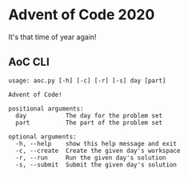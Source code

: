 # Advent of Code 2020
It's that time of year again!

## AoC CLI
```
usage: aoc.py [-h] [-c] [-r] [-s] day [part]

Advent of Code!

positional arguments:
  day           The day for the problem set
  part          The part of the problem set

optional arguments:
  -h, --help    show this help message and exit
  -c, --create  Create the given day's workspace
  -r, --run     Run the given day's solution
  -s, --submit  Submit the given day's solution
```
